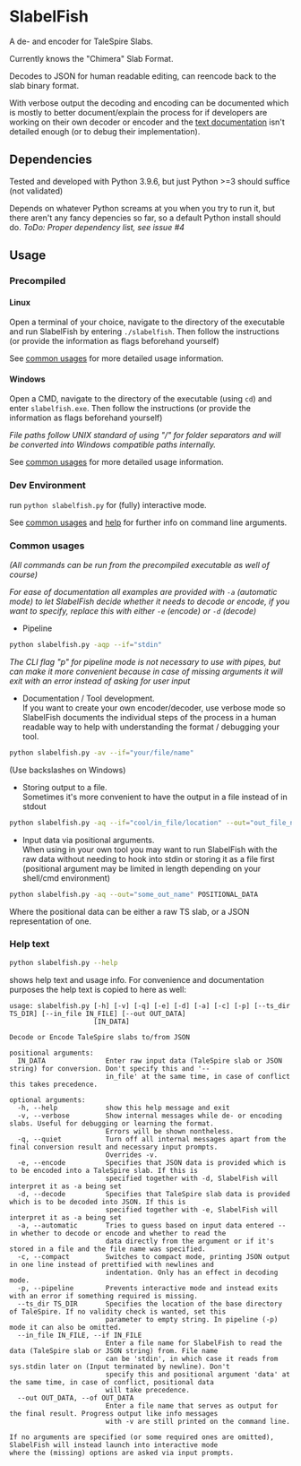 # SlabelFish
A de- and encoder for TaleSpire Slabs.

Currently knows the "Chimera" Slab Format.

Decodes to JSON for human readable editing, can reencode back to the slab binary format.

With verbose output the decoding and encoding can be documented which is mostly to better document/explain the process for if developers are working on their own decoder or encoder and the [text documentation](slab%20format%20documentation.md) isn't detailed enough (or to debug their implementation).

## Dependencies
Tested and developed with Python 3.9.6, but just Python >=3 should suffice (not validated)

Depends on whatever Python screams at you when you try to run it, but there aren't any fancy depencies so far, so a default Python install should do. *ToDo: Proper dependency list, see issue #4*

## Usage

### Precompiled

#### Linux

Open a terminal of your choice, navigate to the directory of the executable and run SlabelFish by entering `./slabelfish`. Then follow the instructions (or provide the information as flags beforehand yourself)

See [common usages](#common-usages) for more detailed usage information.

#### Windows

Open a CMD, navigate to the directory of the executable (using `cd`) and enter `slabelfish.exe`. Then follow the instructions (or provide the information as flags beforehand yourself)

*File paths follow UNIX standard of using "/" for folder separators and will be converted into Windows compatible paths internally.*

See [common usages](#common-usages) for more detailed usage information.

### Dev Environment

run
`python slabelfish.py`
for (fully) interactive mode.

See [common usages](#common-usages) and [help](help-text) for further info on command line arguments.

### Common usages
*(All commands can be run from the precompiled executable as well of course)*

*For ease of documentation all examples are provided with `-a` (automatic mode) to let SlabelFish decide whether it needs to decode or encode, if you want to specify, replace this with either `-e` (encode) or `-d` (decode)*

- Pipeline

```bash
python slabelfish.py -aqp --if="stdin"
```

*The CLI flag "p" for pipeline mode is not necessary to use with pipes, but can make it more convenient because in case of missing arguments it will exit with an error instead of asking for user input*

- Documentation / Tool development.<br>
If you want to create your own encoder/decoder, use verbose mode so SlabelFish documents the individual steps of the process in a human readable way to help with understanding the format / debugging your tool.

```bash
python slabelfish.py -av --if="your/file/name"
```
(Use backslashes on Windows)

- Storing output to a file.<br>
Sometimes it's more convenient to have the output in a file instead of in stdout

```bash
python slabelfish.py -aq --if="cool/in_file/location" --out="out_file_name"
```

- Input data via positional arguments.<br>
When using in your own tool you may want to run SlabelFish with the raw data without needing to hook into stdin or storing it as a file first (positional argument may be limited in length depending on your shell/cmd environment)

```bash
python slabelfish.py -aq --out="some_out_name" POSITIONAL_DATA
```

Where the positional data can be either a raw TS slab, or a JSON representation of one.

### Help text

```bash
python slabelfish.py --help
```

shows help text and usage info. For convenience and documentation purposes the help text is copied to here as well:

```
usage: slabelfish.py [-h] [-v] [-q] [-e] [-d] [-a] [-c] [-p] [--ts_dir TS_DIR] [--in_file IN_FILE] [--out OUT_DATA]
                     [IN_DATA]

Decode or Encode TaleSpire slabs to/from JSON

positional arguments:
  IN_DATA               Enter raw input data (TaleSpire slab or JSON string) for conversion. Don't specify this and '--
                        in_file' at the same time, in case of conflict this takes precedence.

optional arguments:
  -h, --help            show this help message and exit
  -v, --verbose         Show internal messages while de- or encoding slabs. Useful for debugging or learning the format.
                        Errors will be shown nontheless.
  -q, --quiet           Turn off all internal messages apart from the final conversion result and necessary input prompts.
                        Overrides -v.
  -e, --encode          Specifies that JSON data is provided which is to be encoded into a TaleSpire slab. If this is
                        specified together with -d, SlabelFish will interpret it as -a being set
  -d, --decode          Specifies that TaleSpire slab data is provided which is to be decoded into JSON. If this is
                        specified together with -e, SlabelFish will interpret it as -a being set
  -a, --automatic       Tries to guess based on input data entered --in whether to decode or encode and whether to read the
                        data directly from the argument or if it's stored in a file and the file name was specified.
  -c, --compact         Switches to compact mode, printing JSON output in one line instead of prettified with newlines and
                        indentation. Only has an effect in decoding mode.
  -p, --pipeline        Prevents interactive mode and instead exits with an error if something required is missing.
  --ts_dir TS_DIR       Specifies the location of the base directory of TaleSpire. If no validity check is wanted, set this
                        parameter to empty string. In pipeline (-p) mode it can also be omitted.
  --in_file IN_FILE, --if IN_FILE
                        Enter a file name for SlabelFish to read the data (TaleSpire slab or JSON string) from. File name
                        can be 'stdin', in which case it reads from sys.stdin later on (Input terminated by newline). Don't
                        specify this and positional argument 'data' at the same time, in case of conflict, positional data
                        will take precedence.
  --out OUT_DATA, --of OUT_DATA
                        Enter a file name that serves as output for the final result. Progress output like info messages
                        with -v are still printed on the command line.

If no arguments are specified (or some required ones are omitted), SlabelFish will instead launch into interactive mode
where the (missing) options are asked via input prompts.
```
